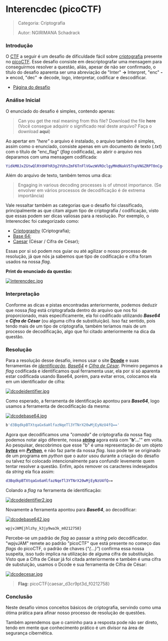# Interencdec (picoCTF)
> Categoria: Criptografia
>
> Autor: NGIRIMANA Schadrack

### Introdução
O [CTF](https://en.wikipedia.org/wiki/Capture_the_flag_(cybersecurity)) a seguir é um desafio de dificuldade fácil sobre [criptografia](https://www.ibm.com/br-pt/think/topics/cryptography) presente no [picoCTF](https://play.picoctf.org). Esse desafio consiste em descriptografar uma mensagem para conseguirmos resolver a questão, aliás, apesar de não ser confirmado, o título do desafio aparenta ser uma abreviação de "Inter" **->** Interpret, "enc" **->** encod, "dec" **->** decode, logo, interpretar, codificar e descodificar.
- [Página do desafio](https://play.picoctf.org/practice/challenge/418?category=2&difficulty=1&page=1)

### Análise Inicial
O enunciado do desafio é simples, contendo apenas:
> Can you get the real meaning from this file? Download the file **here**
(Você consegue adquirir o significado real deste arquivo? Faça o download **aqui**)

Ao apertar em *"here"* o arquivo é instalado, o arquivo também é simples, assim como o enunciado, consiste apenas em um documento de texto (*.txt*) com o título de "enc_flag" (*flag* codificada), ao abrir o arquivo nos deparamos com uma mensagem codificada:
```sh
YidkM0JxZGtwQlRYdHFhR3g2YUhsZmF6TnFlVGwzWVROclgyMHdNakV5TnpVNGZRPT0nCg==
```
Além do arquivo de texto, também temos uma dica:
> Engaging in various decoding processes is of utmost importance.
(Se envolver em vários processos de decodificação é de extrema importância)

Vale ressaltar também as categorias que o desafio foi classificado, principalmente as que citam algum tipo de criptografia / codificação, visto que essas podem ser dicas valiosas para a resolução.
Por exemplo, o Interencdec foi categorizado como:
- [Criptography](https://www.ibm.com/br-pt/think/topics/cryptography) (Criptografia); 
- [Base 64](https://en.wikipedia.org/wiki/Base64); 
- [Caesar](https://pt.wikipedia.org/wiki/Cifra_de_C%C3%A9sar) (César / Cifra de César);

Essas por si só podem nos guiar ou até agilizar o nosso processo de resolução, já que nós ja sabemos que tipo de codificação e cifra foram usados na nossa *flag*.

**Print do enunciado da questão:**

[![interencdec.jpg](https://i.postimg.cc/LsPW7pFC/interencdec.jpg)](https://postimg.cc/mcbVzKDC)

### Interpretação
Conforme as dicas e pistas encontradas anteriormente, podemos deduzir que nossa *flag* está criptografada dentro do arquivo que nos foi proporcionado, mais especificamente, ela foi codificado utilizando ***Base64*** e ***Cifra de César*** (ou alguma cifra de substituição). Isso faz sentido, pois tendo mais de um tipo de criptografia, também teríamos mais de um processo de decodificação, algo que foi citado anteriormente na dica da questão.

### Resolução
Para a resolução desse desafio, iremos usar o site [**Dcode**](https://www.dcode.fr/en) e suas ferramentas de [*identificação*](https://www.dcode.fr/cipher-identifier), [*Base64*](https://www.dcode.fr/cipher-identifier) e [*Cifra de César*](https://www.dcode.fr/chiffre-cesar). Primeiro pegamos a *flag* codificada e identificamos qual ferramenta usar, ela por si só aparenta estar codificada usando Base64, porém, para evitar erros, colocamos ela em um identificador de cifra:

[![dcodeidentifier.jpg](https://i.postimg.cc/FsHZM4Qr/dcodeidentifier.jpg)](https://postimg.cc/fk1md1Lp)

Como esperado, a ferramenta de identificação apontou para ***Base64***, logo usamos a ferramenta de decodificação da mesma:

[![dcodebase64.jpg](https://i.postimg.cc/x8j9GPFP/dcodebase64.jpg)](https://postimg.cc/BLyW4238)
```sh
b'd3BqdkpBTXtqaGx6aHlfazNqeTl3YTNrX20wMjEyNzU4fQ=='
```
Agora que decodificamos uma *"camada"* de criptografia da nossa flag podemos notar algo diferente, nossa [***string***](https://en.wikipedia.org/wiki/String_(computer_science)) agora está com "**b'...'**" em volta. Ao pesquisar, descobrimos que esse "b" é uma representação de um objeto [***bytes***](https://stackoverflow.com/questions/6269765/what-does-the-b-character-do-in-front-of-a-string-literal?utm_source=chatgpt.com) em [***Python***](https://aws.amazon.com/pt/what-is/python/), e não faz parte da nossa *flag*. Isso pode ter se originado de um programa em *python* que o autor usou durante a criação do desafio ou talvez foi colocado intencionalmente para confundir levemente quem tentar resolver a questão.
Enfim, após remover os caracteres indesejados da *string* ela fica assim:

```sh
d3BqdkpBTXtqaGx6aHlfazNqeTl3YTNrX20wMjEyNzU4fQ==
```
Colando a *flag* na ferramenta de identificação:

[![dcodeidentifier2.jpg](https://i.postimg.cc/7LKYm7Wk/dcocdeidentifier2.jpg)](https://postimg.cc/CZfgKZ0P)

Novamente a ferramenta apontou para ***Base64***, ao decodificar:

[![dcodebase642.jpg](https://i.postimg.cc/v8gWdG9W/dcodebase642.jpg)](https://postimg.cc/rzTd1Xfm)

```sh
wpjvJAM{jhlzhy_k3jy9wa3k_m0212758}
```

Percebe-se um padrão de *flag* ao passar a *string* pelo decodificador. "wpjvJAM" remete ao padrão "picoCTF" que está presente no começo das *flags* do picoCTF, o padrão de chaves (*"{...}"*) confirma essa nossa suspeita, isso tudo implica na utilização de alguma cifra de substituição. Visto que a Cifra de César já foi citada anteriormente e também é uma cifra de substuição, usamos o Dcode e sua ferramenta de Cifra de César:

[![dcodecesar.jpg](https://i.postimg.cc/C5Xszmkn/dcodecesar.jpg)](https://postimg.cc/rRGrHGhq)

> **Flag:** picoCTF{caesar_d3cr9pt3d_f0212758}

### Conclusão
Neste desafio vimos conceitos básicos de criptografia, servindo como uma ótima prática para afinar nosso processo de resolução de questões. 

Também aprendemos que o caminho para a resposta pode não ser direto, tendo em mente que conhecimento prático é um divisor na área de segurança cibernética.

